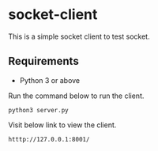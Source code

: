# socket-client
This is a simple socket client to test socket.

## Requirements
* Python 3 or above

Run the command below to run the client.
```
python3 server.py
```
Visit below link to view the client. 
```
htttp://127.0.0.1:8001/
```

